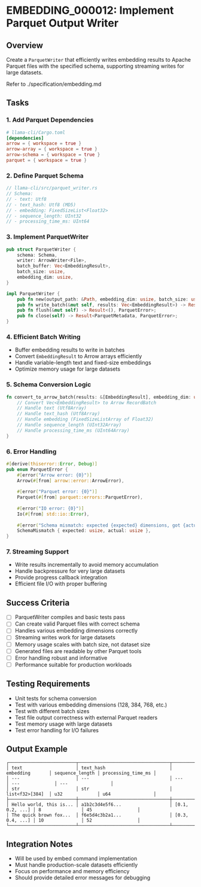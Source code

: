 # EMBEDDING_000012: Implement Parquet Output Writer

## Overview
Create a `ParquetWriter` that efficiently writes embedding results to Apache Parquet files with the specified schema, supporting streaming writes for large datasets.

Refer to ./specification/embedding.md

## Tasks

### 1. Add Parquet Dependencies
```toml
# llama-cli/Cargo.toml
[dependencies]
arrow = { workspace = true }
arrow-array = { workspace = true }  
arrow-schema = { workspace = true }
parquet = { workspace = true }
```

### 2. Define Parquet Schema
```rust
// llama-cli/src/parquet_writer.rs
// Schema:
// - text: Utf8
// - text_hash: Utf8 (MD5)
// - embedding: FixedSizeList<Float32>
// - sequence_length: UInt32  
// - processing_time_ms: UInt64
```

### 3. Implement ParquetWriter
```rust
pub struct ParquetWriter {
    schema: Schema,
    writer: ArrowWriter<File>,
    batch_buffer: Vec<EmbeddingResult>,
    batch_size: usize,
    embedding_dim: usize,
}

impl ParquetWriter {
    pub fn new(output_path: &Path, embedding_dim: usize, batch_size: usize) -> Result<Self, ParquetError>;
    pub fn write_batch(&mut self, results: Vec<EmbeddingResult>) -> Result<(), ParquetError>;
    pub fn flush(&mut self) -> Result<(), ParquetError>;
    pub fn close(self) -> Result<ParquetMetadata, ParquetError>;
}
```

### 4. Efficient Batch Writing
- Buffer embedding results to write in batches
- Convert `EmbeddingResult` to Arrow arrays efficiently
- Handle variable-length text and fixed-size embeddings
- Optimize memory usage for large datasets

### 5. Schema Conversion Logic
```rust
fn convert_to_arrow_batch(results: &[EmbeddingResult], embedding_dim: usize) -> RecordBatch {
    // Convert Vec<EmbeddingResult> to Arrow RecordBatch
    // Handle text (Utf8Array)
    // Handle text_hash (Utf8Array)
    // Handle embedding (FixedSizeListArray of Float32)
    // Handle sequence_length (UInt32Array)
    // Handle processing_time_ms (UInt64Array)
}
```

### 6. Error Handling
```rust
#[derive(thiserror::Error, Debug)]
pub enum ParquetError {
    #[error("Arrow error: {0}")]
    Arrow(#[from] arrow::error::ArrowError),
    
    #[error("Parquet error: {0}")]
    Parquet(#[from] parquet::errors::ParquetError),
    
    #[error("IO error: {0}")]
    Io(#[from] std::io::Error),
    
    #[error("Schema mismatch: expected {expected} dimensions, got {actual}")]
    SchemaMismatch { expected: usize, actual: usize },
}
```

### 7. Streaming Support
- Write results incrementally to avoid memory accumulation
- Handle backpressure for very large datasets
- Provide progress callback integration
- Efficient file I/O with proper buffering

## Success Criteria
- [ ] ParquetWriter compiles and basic tests pass
- [ ] Can create valid Parquet files with correct schema
- [ ] Handles various embedding dimensions correctly
- [ ] Streaming writes work for large datasets
- [ ] Memory usage scales with batch size, not dataset size
- [ ] Generated files are readable by other Parquet tools
- [ ] Error handling robust and informative
- [ ] Performance suitable for production workloads

## Testing Requirements
- Unit tests for schema conversion
- Test with various embedding dimensions (128, 384, 768, etc.)
- Test with different batch sizes
- Test file output correctness with external Parquet readers
- Test memory usage with large datasets
- Test error handling for I/O failures

## Output Example
```
┌─────────────────────────┬──────────────────────────────────┬─────────────────┬─────────────────┬────────────────────┐
│ text                    │ text_hash                        │ embedding       │ sequence_length │ processing_time_ms │
│ ---                     │ ---                              │ ---             │ ---             │ ---                │
│ str                     │ str                              │ list<f32>[384]  │ u32             │ u64                │
├─────────────────────────┼──────────────────────────────────┼─────────────────┼─────────────────┼────────────────────┤
│ Hello world, this is... │ a1b2c3d4e5f6...                  │ [0.1, 0.2, ...] │ 8               │ 45                 │
│ The quick brown fox...  │ f6e5d4c3b2a1...                  │ [0.3, 0.4, ...] │ 10              │ 52                 │
└─────────────────────────┴──────────────────────────────────┴─────────────────┴─────────────────┴────────────────────┘
```

## Integration Notes
- Will be used by embed command implementation
- Must handle production-scale datasets efficiently
- Focus on performance and memory efficiency
- Should provide detailed error messages for debugging